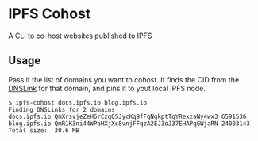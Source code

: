 # IPFS Cohost

A CLI to co-host websites published to IPFS

## Usage

Pass it the list of domains you want to cohost. It finds the CID from the [DNSLink] for that domain, and pins it to yout local IPFS node.

```console
$ ipfs-cohost docs.ipfs.io blog.ipfs.io
Finding DNSLinks for 2 domains
docs.ipfs.io QmXrsvjeZeH6rCzgQSJycKq9fFqNgkptTqYRexzaNy4wx3 6591536
blog.ipfs.io QmR1K3ni44WPaHXjXc8vnjFFqzA2EJ3oJ37EHAPqGWjaRN 24003143
Total size:  30.6 MB
```


[DNSLink]: https://dnslink.io
